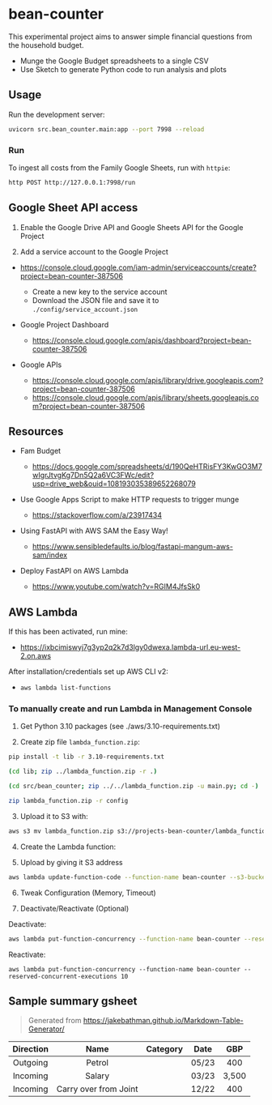 # bean-counter

This experimental project aims to answer simple financial questions from the household budget.

- Munge the Google Budget spreadsheets to a single CSV
- Use Sketch to generate Python code to run analysis and plots

## Usage

Run the development server:

```bash
uvicorn src.bean_counter.main:app --port 7998 --reload
```

### Run

To ingest all costs from the Family Google Sheets, run with `httpie`:

```bash
http POST http://127.0.0.1:7998/run
```

## Google Sheet API access

1. Enable the Google Drive API and Google Sheets API for the Google Project

2. Add a service account to the Google Project

- https://console.cloud.google.com/iam-admin/serviceaccounts/create?project=bean-counter-387506

  - Create a new key to the service account
  - Download the JSON file and save it to `./config/service_account.json`

- Google Project Dashboard

  - https://console.cloud.google.com/apis/dashboard?project=bean-counter-387506

- Google APIs

  - https://console.cloud.google.com/apis/library/drive.googleapis.com?project=bean-counter-387506
  - https://console.cloud.google.com/apis/library/sheets.googleapis.com?project=bean-counter-387506

## Resources

- Fam Budget

  - https://docs.google.com/spreadsheets/d/190QeHTRisFY3KwGO3M7wIgrJtvgKg7Dn5Q2a6VC3FWc/edit?usp=drive_web&ouid=108193035389652268079

- Use Google Apps Script to make HTTP requests to trigger munge

  - https://stackoverflow.com/a/23917434

- Using FastAPI with AWS SAM the Easy Way!

  - https://www.sensibledefaults.io/blog/fastapi-mangum-aws-sam/index

- Deploy FastAPI on AWS Lambda
  - https://www.youtube.com/watch?v=RGIM4JfsSk0

## AWS Lambda

If this has been activated, run mine:

- https://ixbcimiswyj7g3yp2q2k7d3lgy0dwexa.lambda-url.eu-west-2.on.aws

After installation/credentials set up AWS CLI v2:

- ```bash
  aws lambda list-functions
  ```

### To manually create and run Lambda in Management Console

1. Get Python 3.10 packages (see ./aws/3.10-requirements.txt)

2. Create zip file `lambda_function.zip`:

```bash
pip install -t lib -r 3.10-requirements.txt

(cd lib; zip ../lambda_function.zip -r .)

(cd src/bean_counter; zip ../../lambda_function.zip -u main.py; cd -)

zip lambda_function.zip -r config

```

3. Upload it to S3 with:

```bash
aws s3 mv lambda_function.zip s3://projects-bean-counter/lambda_function.zip
```

4. Create the Lambda function:

5. Upload by giving it S3 address

```bash
aws lambda update-function-code --function-name bean-counter --s3-bucket projects-bean-counter --s3-key lambda_function.zip
```

6. Tweak Configuration (Memory, Timeout)

7. Deactivate/Reactivate (Optional)

Deactivate:

```bash
aws lambda put-function-concurrency --function-name bean-counter --reserved-concurrent-executions 0
```

Reactivate:

```
aws lambda put-function-concurrency --function-name bean-counter --reserved-concurrent-executions 10
```

## Sample summary gsheet

> Generated from https://jakebathman.github.io/Markdown-Table-Generator/

| **Direction** |       **Name**        | **Category** | **Date** | **GBP** |
| :-----------: | :-------------------: | :----------: | :------: | :-----: |
|   Outgoing    |        Petrol         |              |  05/23   |   400   |
|   Incoming    |        Salary         |              |  03/23   |  3,500  |
|   Incoming    | Carry over from Joint |              |  12/22   |   400   |
